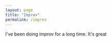 ```yaml
---
layout: page
title: "Improv"
permalink: /improv
---
```


I've been doing improv for a long time. It's great
